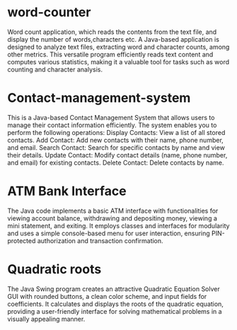 # word-counter
Word count application, which reads the contents from the text file, and display the number of words,characters etc. A Java-based application is designed to analyze text files, extracting word and character counts, among other metrics. This versatile program efficiently reads text content and computes various statistics, making it a valuable tool for tasks such as word counting and character analysis.

# Contact-management-system
This is a Java-based Contact Management System that allows users to manage their contact information efficiently. The system enables you to perform the following operations:
Display Contacts: View a list of all stored contacts.
Add Contact: Add new contacts with their name, phone number, and email.
Search Contact: Search for specific contacts by name and view their details.
Update Contact: Modify contact details (name, phone number, and email) for existing contacts.
Delete Contact: Delete contacts by name.

# ATM Bank Interface
The Java code implements a basic ATM interface with functionalities for viewing account balance, withdrawing and depositing money, viewing a mini statement, and exiting. It employs classes and interfaces for modularity and uses a simple console-based menu for user interaction, ensuring PIN-protected authorization and transaction confirmation.

# Quadratic roots
The Java Swing program creates an attractive Quadratic Equation Solver GUI with rounded buttons, a clean color scheme, and input fields for coefficients. It calculates and displays the roots of the quadratic equation, providing a user-friendly interface for solving mathematical problems in a visually appealing manner.
